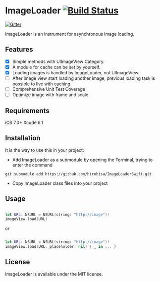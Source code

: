ImageLoader [![Build Status](https://travis-ci.org/hirohisa/ImageLoaderSwift.svg)](https://travis-ci.org/hirohisa/ImageLoaderSwift)
===========

[![Gitter](https://badges.gitter.im/Join%20Chat.svg)](https://gitter.im/hirohisa/ImageLoaderSwift?utm_source=badge&utm_medium=badge&utm_campaign=pr-badge&utm_content=badge)

ImageLoader is an instrument for asynchronous image loading.

Features
----------

- [x] Simple methods with UIImageView Category.
- [x] A module for cache can be set by yourself.
- [x] Loading images is handled by ImageLoader, not UIImageView.
- [ ] After image view start loading another image, previous loading task is possible to live with caching.
- [ ] Comprehensive Unit Test Coverage
- [ ] Optimize image with frame and scale

Requirements
----------

iOS 7.0+
Xcode 6.1

Installation
----------

It is the way to use this in your project:

- Add ImageLoader as a submodule by opening the Terminal, trying to enter the command
```
git submodule add https://github.com/hirohisa/ImageLoaderSwift.git
```

- Copy ImageLoader class files into your project

Usage
----------

```swift

let URL: NSURL = NSURL(string: "http://image")!
imageView.load(URL)
```

or

```swift

let URL: NSURL = NSURL(string: "http://image")!
imageView.load(URL, placeholder: nil) { _ in ... }
```


## License

ImageLoader is available under the MIT license.

